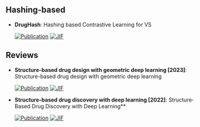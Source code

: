 

## **Hashing-based**


- **DrugHash**: Hashing based Contrastive Learning for VS  

    [![Publication](https://img.shields.io/badge/Publication-Citations:2-blue?style=for-the-badge&logo=bookstack)](https://doi.org/10.1016/j.patrec.2024.06.003) 
    [![JIF](https://img.shields.io/badge/Impact_Factor-3.90-purple?style=for-the-badge&logo=academia)](https://doi.org/10.1016/j.patrec.2024.06.003)


## **Reviews**


- **Structure-based drug design with geometric deep learning [2023]**: Structure-based drug design with geometric deep learning  

    [![Publication](https://img.shields.io/badge/Publication-Citations:85-blue?style=for-the-badge&logo=bookstack)](https://doi.org/10.1016/j.sbi.2023.102548) 
    [![JIF](https://img.shields.io/badge/Impact_Factor-6.10-purple?style=for-the-badge&logo=academia)](https://doi.org/10.1016/j.sbi.2023.102548)



- **Structure-based drug discovery with deep learning [2022]**: Structure‐Based Drug Discovery with Deep Learning**  

    [![Publication](https://img.shields.io/badge/Publication-Citations:27-blue?style=for-the-badge&logo=bookstack)](https://doi.org/10.1002/cbic.202200776) 
    [![JIF](https://img.shields.io/badge/Impact_Factor-2.60-purple?style=for-the-badge&logo=academia)](https://doi.org/10.1002/cbic.202200776)


